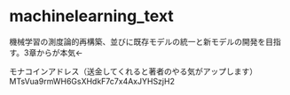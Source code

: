 # machinelearning_text
機械学習の測度論的再構築、並びに既存モデルの統一と新モデルの開発を目指す。3章からが本気←

モナコインアドレス（送金してくれると著者のやる気がアップします）
MTsVua9rmWH6GsXHdkF7c7x4AxJYHSzjH2
